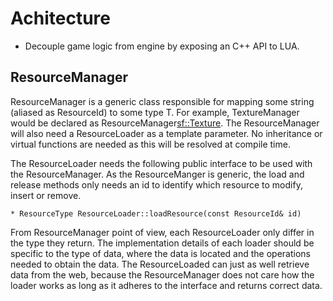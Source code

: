 # Achitecture
* Decouple game logic from engine by exposing an C++ API to LUA.

## ResourceManager
ResourceManager is a generic class responsible for mapping some string (aliased as ResourceId) to some type T. For example, TextureManager would be declared as ResourceManager<sf::Texture>.
The ResourceManager will also need a ResourceLoader as a template parameter. No inheritance or virtual functions are needed as this will be resolved at compile time.

The ResourceLoader needs the following public interface to be used with the ResourceManager. As the ResourceManger is generic, the load and release methods only needs an id to identify which resource to modify, insert or remove.
```
* ResourceType ResourceLoader::loadResource(const ResourceId& id)
```
From ResourceManager point of view, each ResourceLoader only differ in the type they return. The implementation details of each loader should be specific to the type of data, where the data is located and the operations needed to obtain the data. The ResourceLoaded can just as well retrieve data from the web, because the ResourceManager does not care how the loader works as long as it adheres to the interface and returns correct data.